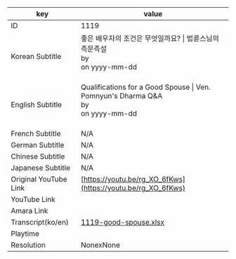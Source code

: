 |  key  |  value  |
|-------|---------|
| ID            | 1119 |
| Korean Subtitle | 좋은 배우자의 조건은 무엇일까요? \| 법륜스님의 즉문즉설<br>by <br>on yyyy-mm-dd<br><br>|
| English Subtitle | Qualifications for a Good Spouse \| Ven. Pomnyun's Dharma Q&A<br>by <br>on yyyy-mm-dd<br><br>|
| French Subtitle | N/A |
| German Subtitle | N/A |
| Chinese Subtitle | N/A |
| Japanese Subtitle | N/A |
| Original YouTube Link  | [https://youtu.be/rg_XO_6fKws](https://youtu.be/rg_XO_6fKws) |
| YouTube Link  |  |
| Amara Link    |  |
| Transcript(ko/en) | [1119-good-spouse.xlsx](https://github.com/jungtosociety/dharma-qna/raw/master/sub/1119/1119-good-spouse.xlsx) |
| Playtime |  |
| Resolution | NonexNone|
